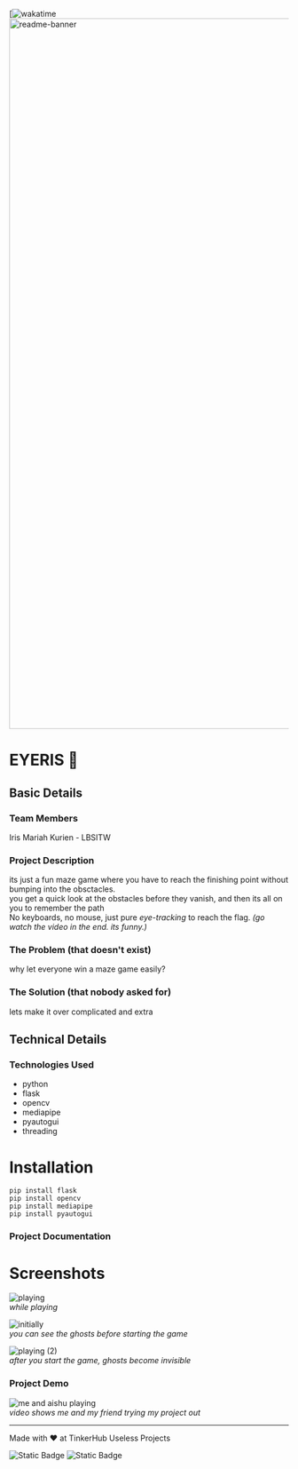 [![wakatime](api/badge/$high-seas-provisional-iriskurien@gmail.com/interval:any/project:eye.tracker)<br />
<img width="1280" alt="readme-banner" src="https://github.com/user-attachments/assets/35332e92-44cb-425b-9dff-27bcf1023c6c">

# EYERIS 🎯

## Basic Details

### Team Members
Iris Mariah Kurien - LBSITW
  
### Project Description
its just a fun maze game where you have to reach the finishing point without bumping into the obsctacles.<br/>
you get a quick look at the obstacles before they vanish, and then its all on you to remember the path<br/> 
No keyboards, no mouse, just pure *eye-tracking* to reach the flag.
*(go watch the video in the end. its funny.)*

### The Problem (that doesn't exist)
why let everyone win a maze game easily? 

### The Solution (that nobody asked for)
lets make it over complicated and extra

## Technical Details
### Technologies Used
- python
- flask
- opencv
- mediapipe
- pyautogui
- threading

# Installation
```
pip install flask
pip install opencv
pip install mediapipe
pip install pyautogui
```

### Project Documentation
# Screenshots
![playing](https://github.com/user-attachments/assets/3db48a2f-886c-4b84-87e0-1dfaa5a23b4f)<br/>
*while playing*

![initially](https://github.com/user-attachments/assets/b0c01034-592b-4725-9d0c-62e983c7dc97) <br/>
*you can see the ghosts before starting the game*

![playing (2)](https://github.com/user-attachments/assets/f7026231-d0c0-4186-9f30-b0918f1feaf4)<br/>
*after you start the game, ghosts become invisible*

### Project Demo
![me and aishu playing](https://github.com/user-attachments/assets/368d2eda-ae8a-4483-b990-9775354bb83e)<br/>
*video shows me and my friend trying my project out*

---
Made with ❤️ at TinkerHub Useless Projects 

![Static Badge](https://img.shields.io/badge/TinkerHub-24?color=%23000000&link=https%3A%2F%2Fwww.tinkerhub.org%2F)
![Static Badge](https://img.shields.io/badge/UselessProject--24-24?link=https%3A%2F%2Fwww.tinkerhub.org%2Fevents%2FQ2Q1TQKX6Q%2FUseless%2520Projects)



